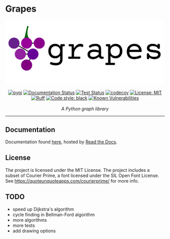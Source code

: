 # Grapes
<p align="center">
    <a href="https://grapes-graph.readthedocs.io/en/latest/?badge=latest/">
        <picture>
            <source media="(prefers-color-scheme: dark)" srcset="https://raw.githubusercontent.com/nouturnsign/grapes/main/logo-dark.svg">
            <source media="(prefers-color-scheme: light)" srcset="https://raw.githubusercontent.com/nouturnsign/grapes/main/logo-light.svg">
            <img alt="Grapes logo" src="https://raw.githubusercontent.com/nouturnsign/grapes/main/logo-light.svg">
        </picture>
    </a>
    <br />
    <br />
    <a href="https://pypi.org/project/grapes-graph/"><img src="https://img.shields.io/pypi/v/grapes-graph.svg?style=flat&logo=pypi" alt="pypi"></a>
    <a href="https://grapes-graph.readthedocs.io/en/latest/?badge=latest"><img src="https://readthedocs.org/projects/grapes-graph/badge/?version=latest" alt="Documentation Status" /></a>
    <a href="https://github.com/nouturnsign/grapes/actions/workflows/tests.yml"><img src="https://github.com/nouturnsign/grapes/actions/workflows/.github/workflows/tests.yml/badge.svg" alt="Test Status"></a>
    <a href="https://codecov.io/gh/nouturnsign/grapes"><img src="https://codecov.io/gh/nouturnsign/grapes/graph/badge.svg?token=ET63SAOWJO" alt="codecov"></a>
    <a href="https://opensource.org/licenses/MIT"><img src="https://img.shields.io/github/license/nouturnsign/grapes" alt="License: MIT"></a>
    <a href="https://github.com/astral-sh/ruff"><img src="https://img.shields.io/endpoint?url=https://raw.githubusercontent.com/astral-sh/ruff/main/assets/badge/v2.json" alt="Ruff" style="max-width:100%;"></a>
    <a href="https://github.com/psf/black"><img src="https://img.shields.io/badge/code%20style-black-000000.svg" alt="Code style: black"></a>
    <a href="https://snyk.io/test/github/nouturnsign/grapes"><img src="https://snyk.io/test/github/nouturnsign/grapes/badge.svg" alt="Known Vulnerabilities"></a>
    <br />
    <br />
    <i>A Python graph library</i>
</p>
<hr />

## Documentation
Documentation found [here](https://grapes-graph.readthedocs.io/), hosted by [Read the Docs](https://about.readthedocs.com/).

## License
The project is licensed under the MIT License. The project includes a subset of
Courier Prime, a font licensed under the SIL Open Font License. See https://quoteunquoteapps.com/courierprime/
for more info.

## TODO
*   speed up Dijkstra's algorithm
*   cycle finding in Bellman-Ford algorithm
*   more algorithms
*   more tests
*   add drawing options

